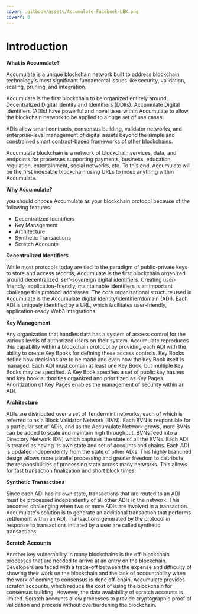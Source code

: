 ```yaml
---
cover: .gitbook/assets/Accumulate-Facebook-LBK.png
coverY: 0
---
```


# Introduction

**What is Accumulate?**&#x20;

Accumulate is a unique blockchain network built to address blockchain technology's most significant fundamental issues like security, validation, scaling, pruning, and integration.&#x20;

Accumulate is the first blockchain to be organized entirely around Decentralized Digital Identity and Identifiers (DDIIs). Accumulate Digital Identifiers (ADIs) have powerful and novel uses within Accumulate to allow the blockchain network to be applied to a huge set of use cases. &#x20;

&#x20;

ADIs allow smart contracts, consensus building, validator networks, and enterprise-level management of digital assets beyond the simple and constrained smart contract-based frameworks of other blockchains. \
&#x20;

Accumulate blockchain is a network of blockchain services, data, and endpoints for processes supporting payments, business, education, regulation, entertainment, social networks, etc. To this end, Accumulate will be the first indexable blockchain using URLs to index anything within Accumulate.&#x20;

&#x20;

**Why Accumulate?**&#x20;

you should choose Accumulate as your blockchain protocol because of the following features.&#x20;

* Decentralized Identifiers  &#x20;
* Key Management &#x20;
* Architecture&#x20;
* Synthetic Transactions&#x20;
* Scratch Accounts &#x20;

&#x20;

**Decentralized Identifiers**  &#x20;

While most protocols today are tied to the paradigm of public-private keys to store and access records, Accumulate is the first blockchain organized around decentralized, self-sovereign digital identifiers. Creating user-friendly, application-friendly, maintainable identifiers is an important challenge this protocol addresses. The core organizational structure used in Accumulate is the Accumulate digital identity/identifier/domain (ADI). Each ADI is uniquely identified by a URL, which facilitates user-friendly, application-ready Web3 integrations. &#x20;

&#x20;

**Key Management**&#x20;

Any organization that handles data has a system of access control for the various levels of authorized users on their system. Accumulate reproduces this capability within a blockchain protocol by providing each ADI with the ability to create Key Books for defining these access controls. Key Books define how decisions are to be made and even how the Key Book itself is managed. Each ADI must contain at least one Key Book, but multiple Key Books may be specified. A Key Book specifies a set of public key hashes and key book authorities organized and prioritized as Key Pages. Prioritization of Key Pages enables the management of security within an ADI.  \
&#x20;

**Architecture**  &#x20;

ADIs are distributed over a set of Tendermint networks, each of which is referred to as a Block Validator Network (BVN). Each BVN is responsible for a particular set of ADIs, and as the Accumulate Network grows, more BVNs can be added to scale and maintain high throughput. BVNs feed into a Directory Network (DN) which captures the state of all the BVNs. Each ADI is treated as having its own state and set of accounts and chains. Each ADI is updated independently from the state of other ADIs. This highly branched design allows more parallel processing and greater freedom to distribute the responsibilities of processing state across many networks. This allows for fast transaction finalization and short block times. &#x20;

&#x20;

**Synthetic Transactions**&#x20;

Since each ADI has its own state, transactions that are routed to an ADI must be processed independently of all other ADIs in the network. This becomes challenging when two or more ADIs are involved in a transaction. Accumulate's solution is to generate an additional transaction that performs settlement within an ADI. Transactions generated by the protocol in response to transactions initiated by a user are called synthetic transactions.  \
&#x20;

**Scratch Accounts**&#x20;

Another key vulnerability in many blockchains is the off-blockchain processes that are needed to arrive at an entry on the blockchain. Developers are faced with a trade-off between the expense and difficulty of showing their work on the blockchain and the lack of accountability when the work of coming to consensus is done off-chain. Accumulate provides scratch accounts, which reduce the cost of using the blockchain for consensus building. However, the data availability of scratch accounts is limited. Scratch accounts allow processes to provide cryptographic proof of validation and process without overburdening the blockchain.&#x20;

&#x20;
